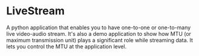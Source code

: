 # LiveStream
A python application that enables you to have one-to-one or one-to-many live video-audio stream. It's also a demo application to show how MTU (or maximum transmission unit) plays a significant role while streaming data.  It lets you control the MTU at the application level. 
